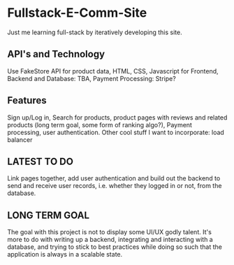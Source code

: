 # Fullstack-E-Comm-Site
Just me learning full-stack by iteratively developing this site.

## API's and Technology
Use FakeStore API for product data, HTML, CSS, Javascript for Frontend, Backend and Database: TBA, Payment Processing: Stripe?

## Features
Sign up/Log in, Search for products, product pages with reviews and related products (long term goal, some form of ranking algo?), Payment processing, user authentication. Other cool stuff I want to incorporate: load balancer

## LATEST TO DO
Link pages together, add user authentication and build out the backend to send and receive user records,
i.e. whether they logged in or not, from the database. 


## LONG TERM GOAL
The goal with this project is not to display some UI/UX godly talent. It's more to do with writing up a backend, integrating 
and interacting with a database, and trying to stick to best practices while doing so such that the application is always in a scalable state.
